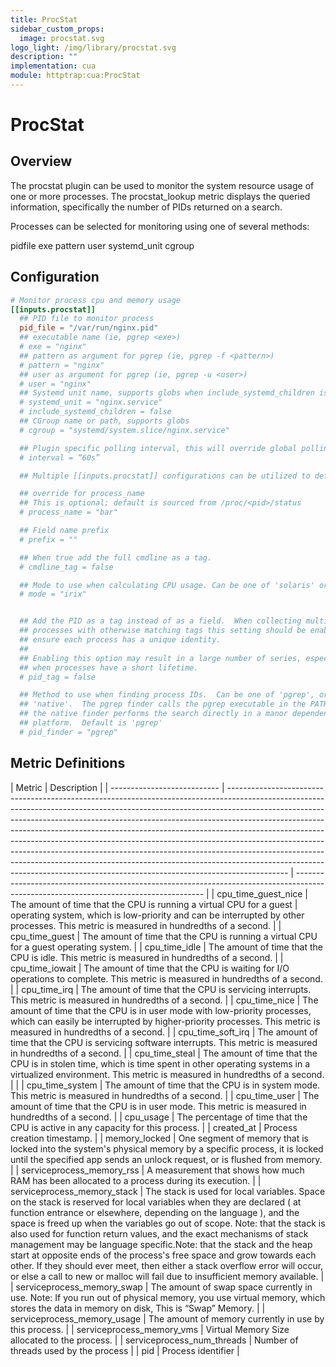 ```yaml
---
title: ProcStat
sidebar_custom_props:
  image: procstat.svg
logo_light: /img/library/procstat.svg
description: ""
implementation: cua
module: httptrap:cua:ProcStat
---
```


# ProcStat

## Overview

The procstat plugin can be used to monitor the system resource usage of one or more processes. The procstat_lookup metric displays the queried information, specifically the number of PIDs returned on a search.

Processes can be selected for monitoring using one of several methods:

pidfile
exe
pattern
user
systemd_unit
cgroup

## Configuration

```toml
# Monitor process cpu and memory usage
[[inputs.procstat]]
  ## PID file to monitor process
  pid_file = "/var/run/nginx.pid"
  ## executable name (ie, pgrep <exe>)
  # exe = "nginx"
  ## pattern as argument for pgrep (ie, pgrep -f <pattern>)
  # pattern = "nginx"
  ## user as argument for pgrep (ie, pgrep -u <user>)
  # user = "nginx"
  ## Systemd unit name, supports globs when include_systemd_children is set to true
  # systemd_unit = "nginx.service"
  # include_systemd_children = false
  ## CGroup name or path, supports globs
  # cgroup = "systemd/system.slice/nginx.service"

  ## Plugin specific polling interval, this will override global polling rate.
  # interval = “60s”

  ## Multiple [[inputs.procstat]] configurations can be utilized to define multiple unique search queries. If you do utilize this method, the “instance_id” needs to be unique for each configuration.

  ## override for process_name
  ## This is optional; default is sourced from /proc/<pid>/status
  # process_name = "bar"

  ## Field name prefix
  # prefix = ""

  ## When true add the full cmdline as a tag.
  # cmdline_tag = false

  ## Mode to use when calculating CPU usage. Can be one of 'solaris' or 'irix'.
  # mode = "irix"


  ## Add the PID as a tag instead of as a field.  When collecting multiple
  ## processes with otherwise matching tags this setting should be enabled to
  ## ensure each process has a unique identity.
  ##
  ## Enabling this option may result in a large number of series, especially
  ## when processes have a short lifetime.
  # pid_tag = false

  ## Method to use when finding process IDs.  Can be one of 'pgrep', or
  ## 'native'.  The pgrep finder calls the pgrep executable in the PATH while
  ## the native finder performs the search directly in a manor dependent on the
  ## platform.  Default is 'pgrep'
  # pid_finder = "pgrep"

```

## Metric Definitions

| Metric                      | Description                                                                                                                                                                                                                                                                                                                                                                                                                                                                                                                                                                                                                                                     |
| --------------------------- | --------------------------------------------------------------------------------------------------------------------------------------------------------------------------------------------------------------------------------------------------------------------------------------------------------------------------------------------------------------------------------------------------------------------------------------------------------------------------------------------------------------------------------------------------------------------------------------------------------------------------------------------------------------- | ------------------------------------------------------------------------------------------------------------------------------------- |
| cpu_time_guest_nice         | The amount of time that the CPU is running a virtual CPU for a guest                                                                                                                                                                                                                                                                                                                                                                                                                                                                                                                                                                                            | operating system, which is low-priority and can be interrupted by other processes. This metric is measured in hundredths of a second. |
| cpu_time_guest              | The amount of time that the CPU is running a virtual CPU for a guest operating system.                                                                                                                                                                                                                                                                                                                                                                                                                                                                                                                                                                          |
| cpu_time_idle               | The amount of time that the CPU is idle. This metric is measured in hundredths of a second.                                                                                                                                                                                                                                                                                                                                                                                                                                                                                                                                                                     |
| cpu_time_iowait             | The amount of time that the CPU is waiting for I/O operations to complete. This metric is measured in hundredths of a second.                                                                                                                                                                                                                                                                                                                                                                                                                                                                                                                                   |
| cpu_time_irq                | The amount of time that the CPU is servicing interrupts. This metric is measured in hundredths of a second.                                                                                                                                                                                                                                                                                                                                                                                                                                                                                                                                                     |
| cpu_time_nice               | The amount of time that the CPU is in user mode with low-priority processes, which can easily be interrupted by higher-priority processes. This metric is measured in hundredths of a second.                                                                                                                                                                                                                                                                                                                                                                                                                                                                   |
| cpu_time_soft_irq           | The amount of time that the CPU is servicing software interrupts. This metric is measured in hundredths of a second.                                                                                                                                                                                                                                                                                                                                                                                                                                                                                                                                            |
| cpu_time_steal              | The amount of time that the CPU is in stolen time, which is time spent in other operating systems in a virtualized environment. This metric is measured in hundredths of a second.                                                                                                                                                                                                                                                                                                                                                                                                                                                                              |                                                                                                                                       |
| cpu_time_system             | The amount of time that the CPU is in system mode. This metric is measured in hundredths of a second.                                                                                                                                                                                                                                                                                                                                                                                                                                                                                                                                                           |
| cpu_time_user               | The amount of time that the CPU is in user mode. This metric is measured in hundredths of a second.                                                                                                                                                                                                                                                                                                                                                                                                                                                                                                                                                             |
| cpu_usage                   | The percentage of time that the CPU is active in any capacity for this process.                                                                                                                                                                                                                                                                                                                                                                                                                                                                                                                                                                                 |
| created_at                  | Process creation timestamp.                                                                                                                                                                                                                                                                                                                                                                                                                                                                                                                                                                                                                                     |
| memory_locked               | One segment of memory that is locked into the system's physical memory by a specific process, it is locked until the specified app sends an unlock request, or is flushed from memory.                                                                                                                                                                                                                                                                                                                                                                                                                                                                          |
| serviceprocess_memory_rss   | A measurement that shows how much RAM has been allocated to a process during its execution.                                                                                                                                                                                                                                                                                                                                                                                                                                                                                                                                                                     |
| serviceprocess_memory_stack | The stack is used for local variables. Space on the stack is reserved for local variables when they are declared ( at function entrance or elsewhere, depending on the language ), and the space is freed up when the variables go out of scope. Note: that the stack is also used for function return values, and the exact mechanisms of stack management may be language specific.Note: that the stack and the heap start at opposite ends of the process's free space and grow towards each other. If they should ever meet, then either a stack overflow error will occur, or else a call to new or malloc will fail due to insufficient memory available. |
| serviceprocess_memory_swap  | The amount of swap space currently in use. Note: If you run out of physical memory, you use virtual memory, which stores the data in memory on disk, This is “Swap” Memory.                                                                                                                                                                                                                                                                                                                                                                                                                                                                                     |
| serviceprocess_memory_usage | The amount of memory currently in use by this process.                                                                                                                                                                                                                                                                                                                                                                                                                                                                                                                                                                                                          |
| serviceprocess_memory_vms   | Virtual Memory Size allocated to the process.                                                                                                                                                                                                                                                                                                                                                                                                                                                                                                                                                                                                                   |
| serviceprocess_num_threads  | Number of threads used by the process                                                                                                                                                                                                                                                                                                                                                                                                                                                                                                                                                                                                                           |
| pid                         | Process identifier                                                                                                                                                                                                                                                                                                                                                                                                                                                                                                                                                                                                                                              |
